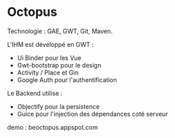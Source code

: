 Octopus
=======

Technologie : GAE, GWT, Git, Maven.


L'IHM est développé en GWT :
  * Ui Binder pour les Vue
  * Gwt-bootstrap pour le design
  * Activity / Place et Gin
  * Google Auth pour l'authentification


Le Backend utilise :
  * Objectify pour la persistence
  * Guice pour l'injection des dépendances coté serveur


 demo : beoctopus.appspot.com


